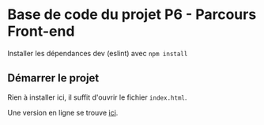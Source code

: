 # Base de code du projet P6 - Parcours Front-end

Installer les dépendances dev (eslint) avec `npm install`

## Démarrer le projet

Rien à installer ici, il suffit d'ouvrir le fichier `index.html`.

Une version en ligne se trouve [ici](https://ohminod.github.io/Front-End-Fisheye/).
